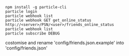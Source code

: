 ```
npm install -g particle-cli
particle login
particle webhook list
particle webhook GET get_online_status http://<server>/PSN/<user>/friends_online_status
particle webhook list
particle subscribe DEBUG
```
costomise and rename 'config/friends.json.example' into 'config/friends.json'
